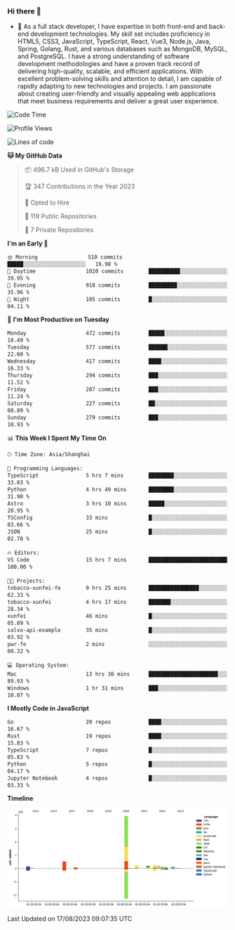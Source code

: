 ### Hi there 👋

- 🌱 As a full stack developer, I have expertise in both front-end and back-end development technologies. My skill set includes proficiency in HTML5, CSS3, JavaScript, TypeScript, React, Vue3, Node.js, Java, Spring, Golang, Rust, and various databases such as MongoDB, MySQL, and PostgreSQL. I have a strong understanding of software development methodologies and have a proven track record of delivering high-quality, scalable, and efficient applications. With excellent problem-solving skills and attention to detail, I am capable of rapidly adapting to new technologies and projects. I am passionate about creating user-friendly and visually appealing web applications that meet business requirements and deliver a great user experience.

<!--START_SECTION:waka-->
![Code Time](http://img.shields.io/badge/Code%20Time-1%2C098%20hrs%2054%20mins-blue)

![Profile Views](http://img.shields.io/badge/Profile%20Views-0-blue)

![Lines of code](https://img.shields.io/badge/From%20Hello%20World%20I%27ve%20Written-6.0%20million%20lines%20of%20code-blue)

**🐱 My GitHub Data** 

> 📦 496.7 kB Used in GitHub's Storage 
 > 
> 🏆 347 Contributions in the Year 2023
 > 
> 💼 Opted to Hire
 > 
> 📜 119 Public Repositories 
 > 
> 🔑 7 Private Repositories 
 > 
**I'm an Early 🐤** 

```text
🌞 Morning                510 commits         █████░░░░░░░░░░░░░░░░░░░░   19.98 % 
🌆 Daytime                1020 commits        ██████████░░░░░░░░░░░░░░░   39.95 % 
🌃 Evening                918 commits         █████████░░░░░░░░░░░░░░░░   35.96 % 
🌙 Night                  105 commits         █░░░░░░░░░░░░░░░░░░░░░░░░   04.11 % 
```
📅 **I'm Most Productive on Tuesday** 

```text
Monday                   472 commits         █████░░░░░░░░░░░░░░░░░░░░   18.49 % 
Tuesday                  577 commits         ██████░░░░░░░░░░░░░░░░░░░   22.60 % 
Wednesday                417 commits         ████░░░░░░░░░░░░░░░░░░░░░   16.33 % 
Thursday                 294 commits         ███░░░░░░░░░░░░░░░░░░░░░░   11.52 % 
Friday                   287 commits         ███░░░░░░░░░░░░░░░░░░░░░░   11.24 % 
Saturday                 227 commits         ██░░░░░░░░░░░░░░░░░░░░░░░   08.89 % 
Sunday                   279 commits         ███░░░░░░░░░░░░░░░░░░░░░░   10.93 % 
```


📊 **This Week I Spent My Time On** 

```text
🕑︎ Time Zone: Asia/Shanghai

💬 Programming Languages: 
TypeScript               5 hrs 7 mins        ████████░░░░░░░░░░░░░░░░░   33.83 % 
Python                   4 hrs 49 mins       ████████░░░░░░░░░░░░░░░░░   31.90 % 
Astro                    3 hrs 10 mins       █████░░░░░░░░░░░░░░░░░░░░   20.95 % 
TSConfig                 33 mins             █░░░░░░░░░░░░░░░░░░░░░░░░   03.66 % 
JSON                     25 mins             █░░░░░░░░░░░░░░░░░░░░░░░░   02.78 % 

🔥 Editors: 
VS Code                  15 hrs 7 mins       █████████████████████████   100.00 % 

🐱‍💻 Projects: 
tobacco-xunfei-fe        9 hrs 25 mins       ████████████████░░░░░░░░░   62.33 % 
tobacco-xunfei           4 hrs 17 mins       ███████░░░░░░░░░░░░░░░░░░   28.34 % 
xunfei                   46 mins             █░░░░░░░░░░░░░░░░░░░░░░░░   05.09 % 
salvo-api-example        35 mins             █░░░░░░░░░░░░░░░░░░░░░░░░   03.92 % 
pwr-fe                   2 mins              ░░░░░░░░░░░░░░░░░░░░░░░░░   00.32 % 

💻 Operating System: 
Mac                      13 hrs 36 mins      ██████████████████████░░░   89.93 % 
Windows                  1 hr 31 mins        ███░░░░░░░░░░░░░░░░░░░░░░   10.07 % 
```

**I Mostly Code in JavaScript** 

```text
Go                       20 repos            ████░░░░░░░░░░░░░░░░░░░░░   16.67 % 
Rust                     19 repos            ████░░░░░░░░░░░░░░░░░░░░░   15.83 % 
TypeScript               7 repos             █░░░░░░░░░░░░░░░░░░░░░░░░   05.83 % 
Python                   5 repos             █░░░░░░░░░░░░░░░░░░░░░░░░   04.17 % 
Jupyter Notebook         4 repos             █░░░░░░░░░░░░░░░░░░░░░░░░   03.33 % 
```



**Timeline**

![Lines of Code chart](https://raw.githubusercontent.com/elton/elton/main/assets/bar_graph.png)


 Last Updated on 17/08/2023 09:07:35 UTC
<!--END_SECTION:waka-->

<!--
**elton/elton** is a ✨ _special_ ✨ repository because its `README.md` (this file) appears on your GitHub profile.

Here are some ideas to get you started:

- 🔭 I’m currently working on ...
- 🌱 I’m currently learning ...
- 👯 I’m looking to collaborate on ...
- 🤔 I’m looking for help with ...
- 💬 Ask me about ...
- 📫 How to reach me: ...
- 😄 Pronouns: ...
- ⚡ Fun fact: ...
-->
